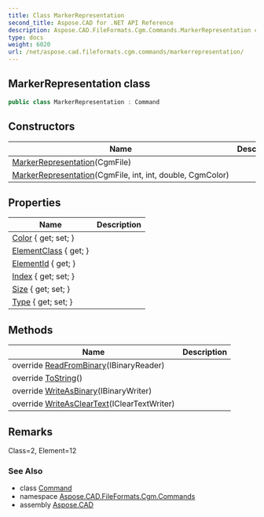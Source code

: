 ```yaml
---
title: Class MarkerRepresentation
second_title: Aspose.CAD for .NET API Reference
description: Aspose.CAD.FileFormats.Cgm.Commands.MarkerRepresentation class. 
type: docs
weight: 6020
url: /net/aspose.cad.fileformats.cgm.commands/markerrepresentation/
---
```

## MarkerRepresentation class

```csharp
public class MarkerRepresentation : Command
```

## Constructors

| Name | Description |
| --- | --- |
| [MarkerRepresentation](markerrepresentation/#constructor)(CgmFile) |  |
| [MarkerRepresentation](markerrepresentation/#constructor_1)(CgmFile, int, int, double, CgmColor) |  |

## Properties

| Name | Description |
| --- | --- |
| [Color](../../aspose.cad.fileformats.cgm.commands/markerrepresentation/color/) { get; set; } |  |
| [ElementClass](../../aspose.cad.fileformats.cgm.commands/command/elementclass/) { get; } |  |
| [ElementId](../../aspose.cad.fileformats.cgm.commands/command/elementid/) { get; } |  |
| [Index](../../aspose.cad.fileformats.cgm.commands/markerrepresentation/index/) { get; set; } |  |
| [Size](../../aspose.cad.fileformats.cgm.commands/markerrepresentation/size/) { get; set; } |  |
| [Type](../../aspose.cad.fileformats.cgm.commands/markerrepresentation/type/) { get; set; } |  |

## Methods

| Name | Description |
| --- | --- |
| override [ReadFromBinary](../../aspose.cad.fileformats.cgm.commands/markerrepresentation/readfrombinary/)(IBinaryReader) |  |
| override [ToString](../../aspose.cad.fileformats.cgm.commands/command/tostring/)() |  |
| override [WriteAsBinary](../../aspose.cad.fileformats.cgm.commands/markerrepresentation/writeasbinary/)(IBinaryWriter) |  |
| override [WriteAsClearText](../../aspose.cad.fileformats.cgm.commands/markerrepresentation/writeascleartext/)(IClearTextWriter) |  |

## Remarks

Class=2, Element=12

### See Also

* class [Command](../command/)
* namespace [Aspose.CAD.FileFormats.Cgm.Commands](../../aspose.cad.fileformats.cgm.commands/)
* assembly [Aspose.CAD](../../)


